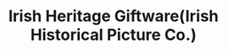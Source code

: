 ---
title: "Irish Heritage Giftware(Irish Historical Picture Co.)"
address: "Red House Ballyowen Co. Dublin Co. Dublin"
tel: "(01)4578125"
county: "Dublin"
category: "Libraries"
type: "Content"
lat: "53.3509"
lng: "-6.4245"
---